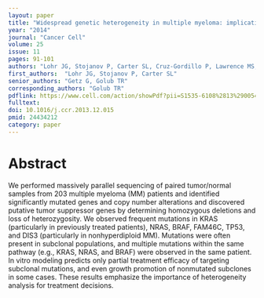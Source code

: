 ```yaml
---
layout: paper
title: "Widespread genetic heterogeneity in multiple myeloma: implications for targeted therapy"
year: "2014"
journal: "Cancer Cell"
volume: 25
issue: 11
pages: 91-101
authors: "Lohr JG, Stojanov P, Carter SL, Cruz-Gordillo P, Lawrence MS, Auclair D, Sougnez C, Knoechel B, Gould J, Saksena G, Cibulskis K, McKenna A, Chapman MA, Straussman R, Levy J, Perkins LM, Keats JJ, Schumacher SE, Rosenberg M; Multiple Myeloma Research Consortium, Getz G, Golub TR"
first_authors:  "Lohr JG, Stojanov P, Carter SL"
senior_authors: "Getz G, Golub TR"
corresponding_authors: "Golub TR"
pdflink: https://www.cell.com/action/showPdf?pii=S1535-6108%2813%2900542-4
fulltext:
doi: 10.1016/j.ccr.2013.12.015
pmid: 24434212
category: paper
---
```


# Abstract

We performed massively parallel sequencing of paired tumor/normal samples from 203 multiple myeloma (MM) patients and identified significantly mutated genes and copy number alterations and discovered putative tumor suppressor genes by determining homozygous deletions and loss of heterozygosity. We observed frequent mutations in KRAS (particularly in previously treated patients), NRAS, BRAF, FAM46C, TP53, and DIS3 (particularly in nonhyperdiploid MM). Mutations were often present in subclonal populations, and multiple mutations within the same pathway (e.g., KRAS, NRAS, and BRAF) were observed in the same patient. In vitro modeling predicts only partial treatment efficacy of targeting subclonal mutations, and even growth promotion of nonmutated subclones in some cases. These results emphasize the importance of heterogeneity analysis for treatment decisions.





